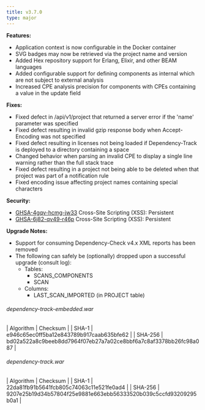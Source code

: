 ```yaml
---
title: v3.7.0
type: major
---
```


**Features:**

* Application context is now configurable in the Docker container
* SVG badges may now be retrieved via the project name and version
* Added Hex repository support for Erlang, Elixir, and other BEAM languages
* Added configurable support for defining components as internal which are not subject to external analysis
* Increased CPE analysis precision for components with CPEs containing a value in the update field

**Fixes:**

* Fixed defect in /api/v1/project that returned a server error if the 'name' parameter was specified 
* Fixed defect resulting in invalid gzip response body when Accept-Encoding was not specified
* Fixed defect resulting in licenses not being loaded if Dependency-Track is deployed to a directory containing a space
* Changed behavior when parsing an invalid CPE to display a single line warning rather than the full stack trace
* Fixed defect resulting in a project not being able to be deleted when that project was part of a notification rule
* Fixed encoding issue affecting project names containing special characters

**Security:**

* [GHSA-4gqv-hcmg-jw33](https://github.com/DependencyTrack/dependency-track/security/advisories/GHSA-4gqv-hcmg-jw33) Cross-Site Scripting (XSS): Persistent
* [GHSA-6j82-qv49-r46p](https://github.com/DependencyTrack/dependency-track/security/advisories/GHSA-6j82-qv49-r46p) Cross-Site Scripting (XSS): Persistent

**Upgrade Notes:**

* Support for consuming Dependency-Check v4.x XML reports has been removed
* The following can safely be (optionally) dropped upon a successful upgrade (consult log):
  * Tables: 
    * SCANS_COMPONENTS
    * SCAN
  * Columns:
    * LAST_SCAN_IMPORTED (in PROJECT table)

###### dependency-track-embedded.war

| Algorithm | Checksum |
| SHA-1     | e946c65ec0ff5ba12e843789b917caab635bfe62 |
| SHA-256   | bd02a522a8c9beeb8dd7964f07eb27a7a02ce8bbf6a7c8af3378bb26fc98a087 |

###### dependency-track.war

| Algorithm | Checksum |
| SHA-1     | 22da81fb91b5641fcb805c74063c11e521fe0ad4 |
| SHA-256   | 9207e25b19d34b57804f25e9881e663ebb56333520b039c5ccfd93209295b0a1 |
